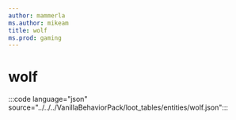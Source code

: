 ```yaml
---
author: mammerla
ms.author: mikeam
title: wolf
ms.prod: gaming
---
```


# wolf

:::code language="json" source="../../../VanillaBehaviorPack/loot_tables/entities/wolf.json":::
